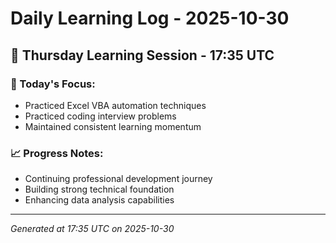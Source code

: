 # Daily Learning Log - 2025-10-30

## 📅 Thursday Learning Session - 17:35 UTC

### 🎯 Today's Focus:
- Practiced Excel VBA automation techniques
- Practiced coding interview problems
- Maintained consistent learning momentum

### 📈 Progress Notes:
- Continuing professional development journey
- Building strong technical foundation
- Enhancing data analysis capabilities

---
*Generated at 17:35 UTC on 2025-10-30*
